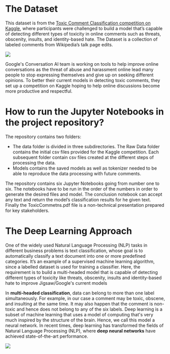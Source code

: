 # The Dataset



This dataset is from the [Toxic Comment Classification competition on Kaggle](https://www.kaggle.com/c/jigsaw-toxic-comment-classification-challenge#description), where participants were challenged to build a model that’s capable of detecting different types of toxicity in online comments such as threats, obscenity, insults, and identity-based hate. The Dataset is a collection of labeled comments from Wikipedia’s talk page edits.

![](https://www.kaggle.com/static/images/site-logo.png)


Google's Conversation AI team is working on tools to help improve online conversations as the threat of abuse and harassment online lead many people to stop expressing themselves and give up on seeking different opinions. To better their current models in detecting toxic comments, they set up a competition on Kaggle hoping to help online discussions become more productive and respectful.

# How to run the Jupyter Notebooks in the project repository?


The repository contains two folders: 

- The data folder is divided in three subdirectories. The Raw Data folder contains the initial csv files provided for the Kaggle competition. Each subsequent folder contain csv files created at the different steps of processing the data.
- Models contains the saved models as well as tokenizer needed to be able to reproduce the data processing with future comments.


The repository contains six Jupyter Notebooks going from number one to six. The notebooks have to be run in the order of the numbers in order to generate the desired files and model. The conclusion notebook can accept any text and return the model’s classification results for he given text. 
Finally the ToxicCommetns.pdf file is a non-technical presentation prepared for key stakeholders. 

# The Deep Learning Approach
One of the widely used Natural Language Processing (NLP) tasks in different business problems is text classification, whose goal is to automatically classify a text document into one or more predefined categories. It’s an example of a supervised machine learning algorithm, since a labelled dataset is used for training a classifier.
Here, the requirement is to build a multi-headed model that is capable of detecting different types of toxicity like threats, obscenity, insults and identity-based hate to improve Jigsaw/Google's current models

In **multi-headed classification**, data can belong to more than one label simultaneously. For example, in our case a comment may be toxic, obscene, and insulting at the same time. It may also happen that the comment is non-toxic and hence does not belong to any of the six labels.
Deep learning is a subset of machine learning that uses a model of computing that's very much inspired by the structure of the brain. Hence, we call this model a neural network. In recent times, deep learning has transformed the fields of Natural Language Processing (NLP), where **deep neural networks** have achieved state-of-the-art performance.

![](https://www.oreilly.com/library/view/python-natural-language/9781787121423/assets/ae3bd2b6-0018-4e98-9396-9120c9f2d9b1.png)
